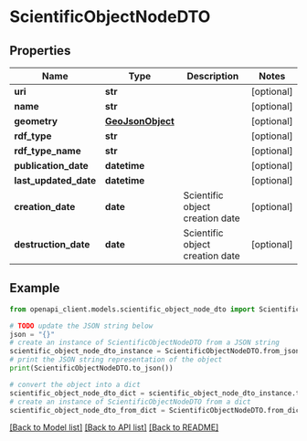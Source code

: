 # ScientificObjectNodeDTO


## Properties

Name | Type | Description | Notes
------------ | ------------- | ------------- | -------------
**uri** | **str** |  | [optional] 
**name** | **str** |  | [optional] 
**geometry** | [**GeoJsonObject**](GeoJsonObject.md) |  | [optional] 
**rdf_type** | **str** |  | [optional] 
**rdf_type_name** | **str** |  | [optional] 
**publication_date** | **datetime** |  | [optional] 
**last_updated_date** | **datetime** |  | [optional] 
**creation_date** | **date** | Scientific object creation date | [optional] 
**destruction_date** | **date** | Scientific object creation date | [optional] 

## Example

```python
from openapi_client.models.scientific_object_node_dto import ScientificObjectNodeDTO

# TODO update the JSON string below
json = "{}"
# create an instance of ScientificObjectNodeDTO from a JSON string
scientific_object_node_dto_instance = ScientificObjectNodeDTO.from_json(json)
# print the JSON string representation of the object
print(ScientificObjectNodeDTO.to_json())

# convert the object into a dict
scientific_object_node_dto_dict = scientific_object_node_dto_instance.to_dict()
# create an instance of ScientificObjectNodeDTO from a dict
scientific_object_node_dto_from_dict = ScientificObjectNodeDTO.from_dict(scientific_object_node_dto_dict)
```
[[Back to Model list]](../README.md#documentation-for-models) [[Back to API list]](../README.md#documentation-for-api-endpoints) [[Back to README]](../README.md)


